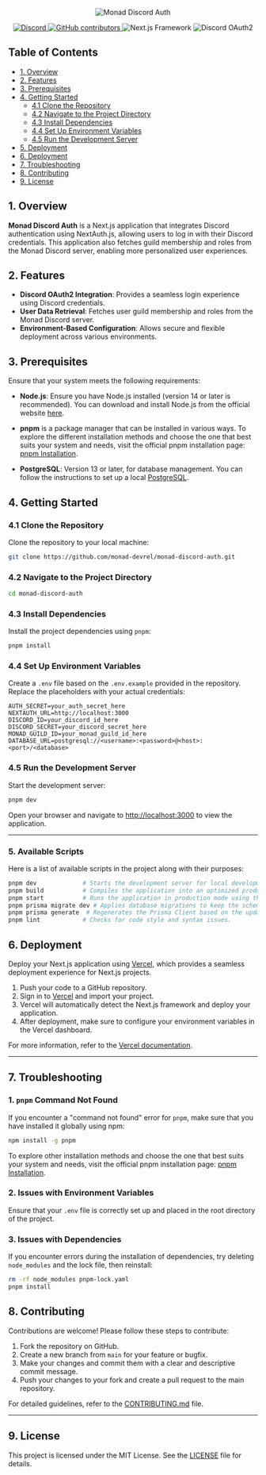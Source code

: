 <p align="center">
    <img alt="Monad Discord Auth" src="https://github.com/user-attachments/assets/32f470e7-ca9f-4610-a28b-0d630456dce2">
</p>

<p align="center">
    <a href="https://discord.gg/T7KKNT4cng">
        <img src="https://img.shields.io/badge/Discord-Monad%20Developers-7289DA?logo=discord&logoColor=white" alt="Discord">
    </a>
    <a href="https://github.com/monad-devrel/monad-discord-auth">
        <img src="https://img.shields.io/github/contributors/monad-devrel/monad-discord-auth" alt="GitHub contributors">
    </a>
    <img src="https://img.shields.io/badge/Next.js-Framework-000000?logo=next.js" alt="Next.js Framework">
    <img src="https://img.shields.io/badge/Discord-OAuth2-7289DA?logo=discord" alt="Discord OAuth2">

</p>

## <a name='TableofContents'></a>Table of Contents

- [1. Overview](#1-overview)
- [2. Features](#2-features)
- [3. Prerequisites](#3-prerequisites)
- [4. Getting Started](#4-getting-started)
  - [4.1 Clone the Repository](#41-clone-the-repository)
  - [4.2 Navigate to the Project Directory](#42-navigate-to-the-project-directory)
  - [4.3 Install Dependencies](#43-install-dependencies)
  - [4.4 Set Up Environment Variables](#44-set-up-environment-variables)
  - [4.5 Run the Development Server](#45-run-the-development-server)
- [5. Deployment](#5-available-scripts)
- [6. Deployment](#6-deployment)
- [7. Troubleshooting](#6-troubleshooting)
- [8. Contributing](#7-contributing)
- [9. License](#8-license)

## 1. Overview

**Monad Discord Auth** is a Next.js application that integrates Discord authentication using NextAuth.js, allowing users to log in with their Discord credentials. This application also fetches guild membership and roles from the Monad Discord server, enabling more personalized user experiences.

## 2. Features

- **Discord OAuth2 Integration**: Provides a seamless login experience using Discord credentials.
- **User Data Retrieval**: Fetches user guild membership and roles from the Monad Discord server.
- **Environment-Based Configuration**: Allows secure and flexible deployment across various environments.

## 3. Prerequisites

Ensure that your system meets the following requirements:

- **Node.js**: Ensure you have Node.js installed (version 14 or later is recommended). You can download and install Node.js from the official website [here](https://nodejs.org/en/).

- **pnpm** is a package manager that can be installed in various ways. To explore the different installation methods and choose the one that best suits your system and needs, visit the official pnpm installation page: [pnpm Installation](https://pnpm.io/installation).

- **PostgreSQL**: Version 13 or later, for database management. You can follow the instructions to set up a local [PostgreSQL](https://www.prisma.io/dataguide/postgresql/setting-up-a-local-postgresql-database).

## 4. Getting Started

### 4.1 Clone the Repository

Clone the repository to your local machine:

```bash
git clone https://github.com/monad-devrel/monad-discord-auth.git
```

### 4.2 Navigate to the Project Directory

```bash
cd monad-discord-auth
```

### 4.3 Install Dependencies

Install the project dependencies using `pnpm`:

```bash
pnpm install
```

### 4.4 Set Up Environment Variables

Create a `.env` file based on the `.env.example` provided in the repository. Replace the placeholders with your actual credentials:

```env
AUTH_SECRET=your_auth_secret_here
NEXTAUTH_URL=http://localhost:3000
DISCORD_ID=your_discord_id_here
DISCORD_SECRET=your_discord_secret_here
MONAD_GUILD_ID=your_monad_guild_id_here
DATABASE_URL=postgresql://<username>:<password>@<host>:<port>/<database>
```

### 4.5 Run the Development Server

Start the development server:

```bash
pnpm dev
```

Open your browser and navigate to [http://localhost:3000](http://localhost:3000) to view the application.

---

### 5. Available Scripts

Here is a list of available scripts in the project along with their purposes:

```bash
pnpm dev             # Starts the development server for local development and testing.
pnpm build           # Compiles the application into an optimized production build.
pnpm start           # Runs the application in production mode using the compiled files.
pnpm prisma migrate dev # Applies database migrations to keep the schema in sync with your Prisma schema.
pnpm prisma generate  # Regenerates the Prisma Client based on the updated schema.
pnpm lint            # Checks for code style and syntax issues.
```

## 6. Deployment

Deploy your Next.js application using [Vercel](https://vercel.com/), which provides a seamless deployment experience for Next.js projects.

1. Push your code to a GitHub repository.
2. Sign in to [Vercel](https://vercel.com/) and import your project.
3. Vercel will automatically detect the Next.js framework and deploy your application.
4. After deployment, make sure to configure your environment variables in the Vercel dashboard.

For more information, refer to the [Vercel documentation](https://vercel.com/docs).

---

## 7. Troubleshooting

### 1. `pnpm` Command Not Found

If you encounter a "command not found" error for `pnpm`, make sure that you have installed it globally using npm:

```bash
npm install -g pnpm
```

To explore other installation methods and choose the one that best suits your system and needs, visit the official pnpm installation page: [pnpm Installation](https://pnpm.io/installation).

### 2. Issues with Environment Variables

Ensure that your `.env` file is correctly set up and placed in the root directory of the project.

### 3. Issues with Dependencies

If you encounter errors during the installation of dependencies, try deleting `node_modules` and the lock file, then reinstall:

```bash
rm -rf node_modules pnpm-lock.yaml
pnpm install
```

## 8. Contributing

Contributions are welcome! Please follow these steps to contribute:

1. Fork the repository on GitHub.
2. Create a new branch from `main` for your feature or bugfix.
3. Make your changes and commit them with a clear and descriptive commit message.
4. Push your changes to your fork and create a pull request to the main repository.

For detailed guidelines, refer to the [CONTRIBUTING.md](CONTRIBUTING.md) file.

---

## 9. License

This project is licensed under the MIT License. See the [LICENSE](LICENSE.md) file for details.
